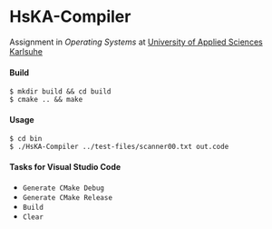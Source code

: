 # HsKA-Compiler

Assignment in _Operating Systems_ at [University of Applied Sciences Karlsuhe](https://www.hs-karlsruhe.de/en/)

#### Build
```
$ mkdir build && cd build
$ cmake .. && make
```

#### Usage
```
$ cd bin
$ ./HsKA-Compiler ../test-files/scanner00.txt out.code
```

#### Tasks for Visual Studio Code
- `Generate CMake Debug`
- `Generate CMake Release`
- `Build`
- `Clear`
